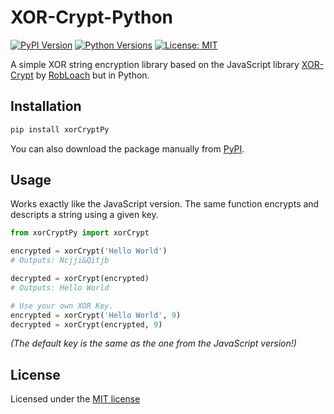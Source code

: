 # XOR-Crypt-Python

[![PyPI Version](https://img.shields.io/pypi/v/xorCryptPy.svg)](https://pypi.python.org/pypi/xorCryptPy/)
[![Python Versions](https://img.shields.io/pypi/pyversions/xorCryptPy.svg)](https://pypi.python.org/pypi/xorCryptPy/)
[![License: MIT](https://img.shields.io/badge/License-MIT-red.svg)](LICENSE)

A simple XOR string encryption library based on the JavaScript library [XOR-Crypt](https://github.com/RobLoach/xor-crypt) by [RobLoach](https://github.com/RobLoach) but in Python.

## Installation

```bash
pip install xorCryptPy
```

You can also download the package manually from [PyPI](https://pypi.org/project/xorCryptPy/).

## Usage

Works exactly like the JavaScript version. The same function encrypts and descripts a string using a given key.

```python
from xorCryptPy import xorCrypt

encrypted = xorCrypt('Hello World')
# Outputs: Ncjji&Qitjb

decrypted = xorCrypt(encrypted)
# Outputs: Hello World

# Use your own XOR Key.
encrypted = xorCrypt('Hello World', 9)
decrypted = xorCrypt(encrypted, 9)
```

_(The default key is the same as the one from the JavaScript version!)_

## License

Licensed under the [MIT license](https://opensource.org/licenses/MIT)
